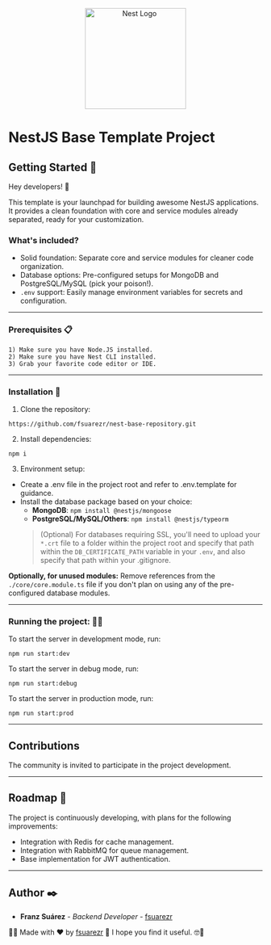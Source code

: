 <p align="center">
  <a href="http://nestjs.com/" target="blank"><img src="https://nestjs.com/img/logo-small.svg" width="200" alt="Nest Logo" /></a>
</p>

# NestJS Base Template Project

## Getting Started 🚀
Hey developers! 👋

This template is your launchpad for building awesome NestJS applications. It provides a clean foundation with core and service modules already separated, ready for your customization.

### What's included?

- Solid foundation: Separate core and service modules for cleaner code organization.
- Database options: Pre-configured setups for MongoDB and PostgreSQL/MySQL (pick your poison!).
- `.env` support: Easily manage environment variables for secrets and configuration.

***
### Prerequisites 📋
   ```
   1) Make sure you have Node.JS installed.
   2) Make sure you have Nest CLI installed.
   3) Grab your favorite code editor or IDE.
```

***
### Installation 🔧

1. Clone the repository:
```
https://github.com/fsuarezr/nest-base-repository.git
```

2. Install dependencies:
```
npm i
```

3. Environment setup:
  * Create a .env file in the project root and refer to .env.template for guidance.
  * Install the database package based on your choice:
    * **MongoDB**: ```npm install @nestjs/mongoose```
    * **PostgreSQL/MySQL/Others**: ```npm install @nestjs/typeorm```
    > (Optional) For databases requiring SSL, you'll need to upload your `*.crt` file to a folder within the project root and specify that path within the `DB_CERTIFICATE_PATH` variable in your `.env`, and also specify that path within your .gitignore.

**Optionally, for unused modules:** Remove references from the `./core/core.module.ts` file if you don't plan on using any of the pre-configured database modules.

***
### Running the project: 🧑‍💻
To start the server in development mode, run:
```
npm run start:dev
```

To start the server in debug mode, run:
```
npm run start:debug
```

To start the server in production mode, run:
```
npm run start:prod
```

***
## Contributions
The community is invited to participate in the project development.

***
## Roadmap 📝
The project is continuously developing, with plans for the following improvements:

* Integration with Redis for cache management.
* Integration with RabbitMQ for queue management.
* Base implementation for JWT authentication.

***
## Author ✒️

* **Franz Suárez** - *Backend Developer* - [fsuarezr](https://github.com/fsuarezr)

🧑‍💻 Made with ❤️ by [fsuarezr](https://github.com/fsuarezr) 🤘  I hope you find it useful. 🤓🤘
